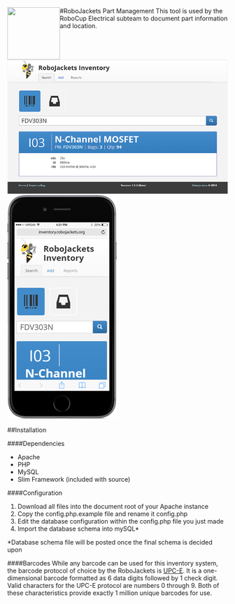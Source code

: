 
<img src="https://dl.dropboxusercontent.com/s/ao3pe3n8npuxrfo/robobuzz-header.svg" height="120px" width="120px" style="float:left"/>
#RoboJackets Part Management
This tool is used by the RoboCup Electrical subteam to document part information and location.

![Screenshot of the inventory's desktop interface](img/interface_screencap.png)
![Screenshot of the inventory's mobile interface](img/iphone6_screencap.png)

##Installation

####Dependencies
* Apache
* PHP
* MySQL
* Slim Framework (included with source)


####Configuration
1. Download all files into the document root of your Apache instance
2. Copy the config.php.example file and rename it config.php
3. Edit the database configuration within the config.php file you just made
4. Import the database schema into mySQL*

*Database schema file will be posted once the final schema is decided upon

####Barcodes
While any barcode can be used for this inventory system, the barcode protocol of choice by the RoboJackets is [UPC-E](http://en.wikipedia.org/wiki/Universal_Product_Code). It is a one-dimensional barcode formatted as 6 data digits followed by 1 check digit. Valid characters for the UPC-E protocol are numbers 0 through 9. Both of these characteristics provide exactly 1 million unique barcodes for use.
